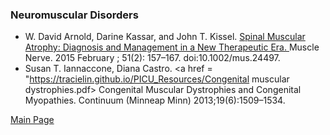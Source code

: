 ### Neuromuscular Disorders
- W. David Arnold, Darine Kassar, and John T. Kissel. <a href = "https://tracielin.github.io/PICU_Resources/SMA - diagnosis and management.pdf">Spinal Muscular Atrophy: Diagnosis and Management in a New Therapeutic Era. </a>Muscle Nerve. 2015 February ; 51(2): 157–167. doi:10.1002/mus.24497.
- Susan T. Iannaccone, Diana Castro. <a href = "https://tracielin.github.io/PICU_Resources/Congenital muscular dystrophies.pdf> Congenital Muscular Dystrophies and Congenital Myopathies.</a> Continuum (Minneap Minn) 2013;19(6):1509–1534.


<a href = "https://tracielin.github.io/PICU_Resources/index"> Main Page </a>
